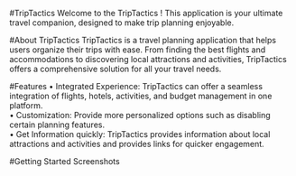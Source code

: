 #TripTactics
Welcome to the TripTactics ! This application is your ultimate travel companion, designed to make trip planning enjoyable.

#About TripTactics
TripTactics is a travel planning application that helps users organize their trips with ease. From finding the best flights and accommodations to discovering local attractions and activities, TripTactics offers a comprehensive solution for all your travel needs.

#Features
• Integrated Experience: TripTactics can offer a seamless integration of flights, hotels, activities, and budget management in one platform.  
• Customization: Provide more personalized options such as disabling certain planning features.  
• Get Information quickly: TripTactics provides information about local attractions and activities and provides links for quicker engagement.  

#Getting Started
Screenshots
